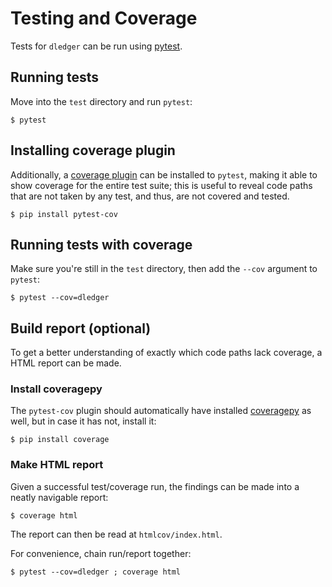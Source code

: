 # Testing and Coverage

Tests for `dledger` can be run using [pytest](https://pytest.org).

## Running tests

Move into the `test` directory and run `pytest`:

```shell
$ pytest
```

## Installing coverage plugin

Additionally, a [coverage plugin](https://pypi.org/project/pytest-cov/) can be installed to `pytest`, making it able to show coverage for the entire test suite; this is useful to reveal code paths that are not taken by any test, and thus, are not covered and tested.

```shell
$ pip install pytest-cov
```

## Running tests with coverage

Make sure you're still in the `test` directory, then add the `--cov` argument to `pytest`:

```shell
$ pytest --cov=dledger
```

## Build report (optional)

To get a better understanding of exactly which code paths lack coverage, a HTML report can be made.

### Install coveragepy

The `pytest-cov` plugin should automatically have installed [coveragepy](https://github.com/nedbat/coveragepy) as well, but in case it has not, install it:

```shell
$ pip install coverage
```

### Make HTML report

Given a successful test/coverage run, the findings can be made into a neatly navigable report:

```shell
$ coverage html
```

The report can then be read at `htmlcov/index.html`.

For convenience, chain run/report together:

```shell
$ pytest --cov=dledger ; coverage html
```
